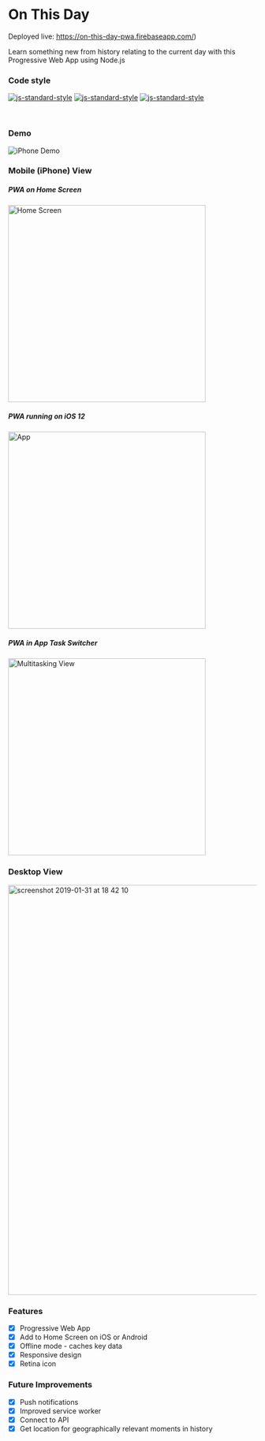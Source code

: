 # On This Day

Deployed live: https://on-this-day-pwa.firebaseapp.com/)

Learn something new from history relating to the current day with this Progressive Web App using Node.js

### Code style
  [![js-standard-style](https://img.shields.io/badge/code%20style-standard-brightgreen.svg?style=flat)](https://github.com/feross/standard)
    [![js-standard-style](https://img.shields.io/badge/deployed-live-blue.svg)](https://team1-iot.firebaseapp.com/)
    [![js-standard-style](https://img.shields.io/badge/deployed%20version-1.0.0-green.svg)](https://team1-iot.firebaseapp.com/)

<br />

### Demo

![iPhone Demo](https://user-images.githubusercontent.com/39765499/52077221-601ffd80-2588-11e9-921e-19ce8f77e924.gif)

### Mobile (iPhone) View

##### PWA on Home Screen
<img width="400" alt="Home Screen" src="https://user-images.githubusercontent.com/39765499/52076792-5f3a9c00-2587-11e9-959a-1aa36f44f7b6.PNG">

##### PWA running on iOS 12

<img width="400" alt="App" src="https://user-images.githubusercontent.com/39765499/52076810-65c91380-2587-11e9-9b3c-2c77b41dbba5.jpg">

##### PWA in App Task Switcher

<img width="400" alt="Multitasking View" src="https://user-images.githubusercontent.com/39765499/52076823-6d88b800-2587-11e9-8f2b-647ba3a3e8bc.jpg">

### Desktop View

<img width="832" alt="screenshot 2019-01-31 at 18 42 10" src="https://user-images.githubusercontent.com/39765499/52077047-f0aa0e00-2587-11e9-8885-0de0f04aeaae.png">

<br />

### Features

- [x] Progressive Web App
- [x] Add to Home Screen on iOS or Android
- [x] Offline mode - caches key data
- [x] Responsive design
- [x] Retina icon

### Future Improvements

- [x] Push notifications
- [x] Improved service worker
- [x] Connect to API
- [x] Get location for geographically relevant moments in history

